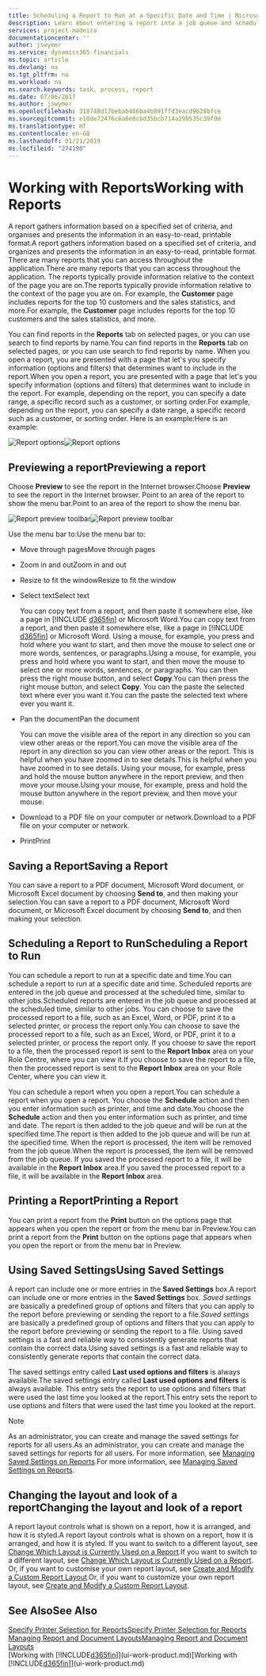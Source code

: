 ```yaml
---
title: Scheduling a Report to Run at a Specific Date and Time | Microsoft Docs
description: Learn about entering a report into a job queue and scheduling it to be processed at a specific date and time.
services: project-madeira
documentationcenter: ''
author: jswymer
ms.service: dynamics365-financials
ms.topic: article
ms.devlang: na
ms.tgt_pltfrm: na
ms.workload: na
ms.search.keywords: task, process, report
ms.date: 07/06/2017
ms.author: jswymer
ms.openlocfilehash: 318748d17bebab466ba4b891ffd3eacd9628bfce
ms.sourcegitcommit: e10de72476c6a6e0cbd35bcb714a29b535c39f0e
ms.translationtype: HT
ms.contentlocale: en-GB
ms.lasthandoff: 01/21/2019
ms.locfileid: "274190"
---
```

# <a name="working-with-reports"></a><span data-ttu-id="d1707-103">Working with Reports</span><span class="sxs-lookup"><span data-stu-id="d1707-103">Working with Reports</span></span>
<span data-ttu-id="d1707-104">A report gathers information based on a specified set of criteria, and organises and presents the information in an easy-to-read, printable format.</span><span class="sxs-lookup"><span data-stu-id="d1707-104">A report gathers information based on a specified set of criteria, and organizes and presents the information in an easy-to-read, printable format.</span></span> <span data-ttu-id="d1707-105">There are many reports that you can access throughout the application.</span><span class="sxs-lookup"><span data-stu-id="d1707-105">There are many reports that you can access throughout the application.</span></span> <span data-ttu-id="d1707-106">The reports typically provide information relative to the context of the page you are on.</span><span class="sxs-lookup"><span data-stu-id="d1707-106">The reports typically provide information relative to the context of the page you are on.</span></span> <span data-ttu-id="d1707-107">For example, the **Customer** page includes reports for the top 10 customers and the sales statistics, and more.</span><span class="sxs-lookup"><span data-stu-id="d1707-107">For example, the **Customer** page includes reports for the top 10 customers and the sales statistics, and more.</span></span>

<span data-ttu-id="d1707-108">You can find reports in the **Reports** tab on selected pages, or you can use search to find reports by name.</span><span class="sxs-lookup"><span data-stu-id="d1707-108">You can find reports in the **Reports** tab on selected pages, or you can use search to find reports by name.</span></span> <span data-ttu-id="d1707-109">When you open a report, you are presented with a page that let's you specify information (options and filters) that determines want to include in the report.</span><span class="sxs-lookup"><span data-stu-id="d1707-109">When you open a report, you are presented with a page that let's you specify information (options and filters) that determines want to include in the report.</span></span> <span data-ttu-id="d1707-110">For example, depending on the report, you can specify a date range, a specific record such as a customer, or sorting order.</span><span class="sxs-lookup"><span data-stu-id="d1707-110">For example, depending on the report, you can specify a date range, a specific record such as a customer, or sorting order.</span></span> <span data-ttu-id="d1707-111">Here is an example:</span><span class="sxs-lookup"><span data-stu-id="d1707-111">Here is an example:</span></span>

<span data-ttu-id="d1707-112">![Report options](media/report_options.png "Report options")</span><span class="sxs-lookup"><span data-stu-id="d1707-112">![Report options](media/report_options.png "Report options")</span></span>

## <a name="previewing-a-report"></a><span data-ttu-id="d1707-113">Previewing a report</span><span class="sxs-lookup"><span data-stu-id="d1707-113">Previewing a report</span></span>
<span data-ttu-id="d1707-114">Choose **Preview** to see the report in the Internet browser.</span><span class="sxs-lookup"><span data-stu-id="d1707-114">Choose **Preview** to see the report in the Internet browser.</span></span> <span data-ttu-id="d1707-115">Point to an area of the report to show the menu bar.</span><span class="sxs-lookup"><span data-stu-id="d1707-115">Point to an area of the report to show the menu bar.</span></span>  

<span data-ttu-id="d1707-116">![Report preview toolbar](media/report_viewer.png "Report preview toolbar")</span><span class="sxs-lookup"><span data-stu-id="d1707-116">![Report preview toolbar](media/report_viewer.png "Report preview toolbar")</span></span>

<span data-ttu-id="d1707-117">Use the menu bar to:</span><span class="sxs-lookup"><span data-stu-id="d1707-117">Use the menu bar to:</span></span>

- <span data-ttu-id="d1707-118">Move through pages</span><span class="sxs-lookup"><span data-stu-id="d1707-118">Move through pages</span></span>
- <span data-ttu-id="d1707-119">Zoom in and out</span><span class="sxs-lookup"><span data-stu-id="d1707-119">Zoom in and out</span></span>
- <span data-ttu-id="d1707-120">Resize to fit the window</span><span class="sxs-lookup"><span data-stu-id="d1707-120">Resize to fit the window</span></span>
- <span data-ttu-id="d1707-121">Select text</span><span class="sxs-lookup"><span data-stu-id="d1707-121">Select text</span></span>

  <span data-ttu-id="d1707-122">You can copy text from a report, and then paste it somewhere else, like a page in [!INCLUDE [d365fin](includes/d365fin_md.md)] or Microsoft Word.</span><span class="sxs-lookup"><span data-stu-id="d1707-122">You can copy text from a report, and then paste it somewhere else, like a page in [!INCLUDE [d365fin](includes/d365fin_md.md)] or Microsoft Word.</span></span>  <span data-ttu-id="d1707-123">Using a mouse, for example, you press and hold where you want to start, and then move the mouse to select one or more words, sentences, or paragraphs.</span><span class="sxs-lookup"><span data-stu-id="d1707-123">Using a mouse, for example, you press and hold where you want to start, and then move the mouse to select one or more words, sentences, or paragraphs.</span></span> <span data-ttu-id="d1707-124">You can then press the right mouse button, and select **Copy**.</span><span class="sxs-lookup"><span data-stu-id="d1707-124">You can then press the right mouse button, and select **Copy**.</span></span> <span data-ttu-id="d1707-125">You can the paste the selected text where ever you want it.</span><span class="sxs-lookup"><span data-stu-id="d1707-125">You can the paste the selected text where ever you want it.</span></span>
- <span data-ttu-id="d1707-126">Pan the document</span><span class="sxs-lookup"><span data-stu-id="d1707-126">Pan the document</span></span>

  <span data-ttu-id="d1707-127">You can move the visible area of the report in any direction so you can view other areas or the report.</span><span class="sxs-lookup"><span data-stu-id="d1707-127">You can move the visible area of the report in any direction so you can view other areas or the report.</span></span> <span data-ttu-id="d1707-128">This is helpful when you have zoomed in to see details.</span><span class="sxs-lookup"><span data-stu-id="d1707-128">This is helpful when you have zoomed in to see details.</span></span>  <span data-ttu-id="d1707-129">Using your mouse, for example, press and hold the mouse button anywhere in the report preview, and then move your mouse.</span><span class="sxs-lookup"><span data-stu-id="d1707-129">Using your mouse, for example, press and hold the mouse button anywhere in the report preview, and then move your mouse.</span></span>

- <span data-ttu-id="d1707-130">Download to a PDF file on your computer or network.</span><span class="sxs-lookup"><span data-stu-id="d1707-130">Download to a PDF file on your computer or network.</span></span>
- <span data-ttu-id="d1707-131">Print</span><span class="sxs-lookup"><span data-stu-id="d1707-131">Print</span></span>


## <a name="saving-a-report"></a><span data-ttu-id="d1707-132">Saving a Report</span><span class="sxs-lookup"><span data-stu-id="d1707-132">Saving a Report</span></span>
<span data-ttu-id="d1707-133">You can save a report to a PDF document, Microsoft Word document, or Microsoft Excel document by choosing **Send to**, and then making your selection.</span><span class="sxs-lookup"><span data-stu-id="d1707-133">You can save a report to a PDF document, Microsoft Word document, or Microsoft Excel document by choosing **Send to**, and then making your selection.</span></span>

## <a name="ScheduleReport"></a> <span data-ttu-id="d1707-134">Scheduling a Report to Run</span><span class="sxs-lookup"><span data-stu-id="d1707-134">Scheduling a Report to Run</span></span>
<span data-ttu-id="d1707-135">You can schedule a report to run at a specific date and time.</span><span class="sxs-lookup"><span data-stu-id="d1707-135">You can schedule a report to run at a specific date and time.</span></span> <span data-ttu-id="d1707-136">Scheduled reports are entered in the job queue and processed at the scheduled time, similar to other jobs.</span><span class="sxs-lookup"><span data-stu-id="d1707-136">Scheduled reports are entered in the job queue and processed at the scheduled time, similar to other jobs.</span></span> <span data-ttu-id="d1707-137">You can choose to save the processed report to a file, such as an Excel, Word, or PDF, print it to a selected printer, or process the report only.</span><span class="sxs-lookup"><span data-stu-id="d1707-137">You can choose to save the processed report to a file, such as an Excel, Word, or PDF, print it to a selected printer, or process the report only.</span></span> <span data-ttu-id="d1707-138">If you choose to save the report to a file, then the processed report is sent to the **Report Inbox** area on your Role Centre, where you can view it.</span><span class="sxs-lookup"><span data-stu-id="d1707-138">If you choose to save the report to a file, then the processed report is sent to the **Report Inbox** area on your Role Center, where you can view it.</span></span>

<span data-ttu-id="d1707-139">You can schedule a report when you open a report.</span><span class="sxs-lookup"><span data-stu-id="d1707-139">You can schedule a report when you open a report.</span></span> <span data-ttu-id="d1707-140">You choose the **Schedule** action and then you enter information such as printer, and time and date.</span><span class="sxs-lookup"><span data-stu-id="d1707-140">You choose the **Schedule** action and then you enter information such as printer, and time and date.</span></span> <span data-ttu-id="d1707-141">The report is then added to the job queue and will be run at the specified time.</span><span class="sxs-lookup"><span data-stu-id="d1707-141">The report is then added to the job queue and will be run at the specified time.</span></span> <span data-ttu-id="d1707-142">When the report is processed, the item will be removed from the job queue.</span><span class="sxs-lookup"><span data-stu-id="d1707-142">When the report is processed, the item will be removed from the job queue.</span></span> <span data-ttu-id="d1707-143">If you saved the processed report to a file, it will be available in the **Report Inbox** area.</span><span class="sxs-lookup"><span data-stu-id="d1707-143">If you saved the processed report to a file, it will be available in the **Report Inbox** area.</span></span>

## <a name="PrintReport"></a><span data-ttu-id="d1707-144">Printing a Report</span><span class="sxs-lookup"><span data-stu-id="d1707-144">Printing a Report</span></span>
<span data-ttu-id="d1707-145">You can print a report from the **Print** button on the options page that appears when you open the report or from the menu bar in Preview.</span><span class="sxs-lookup"><span data-stu-id="d1707-145">You can print a report from the **Print** button on the options page that appears when you open the report or from the menu bar in Preview.</span></span>

## <a name="using-saved-settings"></a><span data-ttu-id="d1707-146">Using Saved Settings</span><span class="sxs-lookup"><span data-stu-id="d1707-146">Using Saved Settings</span></span>
<span data-ttu-id="d1707-147">A report can include one or more entries in the **Saved Settings** box.</span><span class="sxs-lookup"><span data-stu-id="d1707-147">A report can include one or more entries in the **Saved Settings** box.</span></span> <span data-ttu-id="d1707-148">*Saved settings* are basically a predefined group of options and filters that you can apply to the report before previewing or sending the report to a file.</span><span class="sxs-lookup"><span data-stu-id="d1707-148">*Saved settings* are basically a predefined group of options and filters that you can apply to the report before previewing or sending the report to a file.</span></span> <span data-ttu-id="d1707-149">Using saved settings is a fast and reliable way to consistently generate reports that contain the correct data.</span><span class="sxs-lookup"><span data-stu-id="d1707-149">Using saved settings is a fast and reliable way to consistently generate reports that contain the correct data.</span></span>

<span data-ttu-id="d1707-150">The saved settings entry called **Last used options and filters** is always available.</span><span class="sxs-lookup"><span data-stu-id="d1707-150">The saved settings entry called **Last used options and filters** is always available.</span></span> <span data-ttu-id="d1707-151">This entry sets the report to use options and filters that were used the last time you looked at the report.</span><span class="sxs-lookup"><span data-stu-id="d1707-151">This entry sets the report to use options and filters that were used the last time you looked at the report.</span></span>

>[!NOTE]
><span data-ttu-id="d1707-152">As an administrator, you can create and manage the saved settings for reports for all users.</span><span class="sxs-lookup"><span data-stu-id="d1707-152">As an administrator, you can create and manage the saved settings for reports for all users.</span></span> <span data-ttu-id="d1707-153">For more information, see [Managing Saved Settings on Reports](reports-saving-reusing-settings.md).</span><span class="sxs-lookup"><span data-stu-id="d1707-153">For more information, see [Managing Saved Settings on Reports](reports-saving-reusing-settings.md).</span></span>

## <a name="changing-the-layout-and-look-of-a-report"></a><span data-ttu-id="d1707-154">Changing the layout and look of a report</span><span class="sxs-lookup"><span data-stu-id="d1707-154">Changing the layout and look of a report</span></span>
<span data-ttu-id="d1707-155">A report layout controls what is shown on a report, how it is arranged, and how it is styled.</span><span class="sxs-lookup"><span data-stu-id="d1707-155">A report layout controls what is shown on a report, how it is arranged, and how it is styled.</span></span> <span data-ttu-id="d1707-156">If you want to switch to a different layout, see [Change Which Layout is Currently Used on a Report](ui-how-change-layout-currently-used-report.md).</span><span class="sxs-lookup"><span data-stu-id="d1707-156">If you want to switch to a different layout, see [Change Which Layout is Currently Used on a Report](ui-how-change-layout-currently-used-report.md).</span></span> <span data-ttu-id="d1707-157">Or, if you want to customise your own report layout, see [Create and Modify a Custom Report Layout](ui-how-create-custom-report-layout.md).</span><span class="sxs-lookup"><span data-stu-id="d1707-157">Or, if you want to customize your own report layout, see [Create and Modify a Custom Report Layout](ui-how-create-custom-report-layout.md).</span></span>

## <a name="see-also"></a><span data-ttu-id="d1707-158">See Also</span><span class="sxs-lookup"><span data-stu-id="d1707-158">See Also</span></span>
[<span data-ttu-id="d1707-159">Specify Printer Selection for Reports</span><span class="sxs-lookup"><span data-stu-id="d1707-159">Specify Printer Selection for Reports</span></span>](ui-specify-printer-selection-reports.md)  
[<span data-ttu-id="d1707-160">Managing Report and Document Layouts</span><span class="sxs-lookup"><span data-stu-id="d1707-160">Managing Report and Document Layouts</span></span>](ui-manage-report-layouts.md)  
<span data-ttu-id="d1707-161">[Working with [!INCLUDE[d365fin](includes/d365fin_md.md)]](ui-work-product.md)</span><span class="sxs-lookup"><span data-stu-id="d1707-161">[Working with [!INCLUDE[d365fin](includes/d365fin_md.md)]](ui-work-product.md)</span></span>

